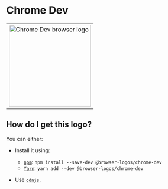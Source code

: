 # Chrome Dev

<table>
    <tr height=230>
        <td>
            <a href="https://github.com/alrra/browser-logos/tree/8f7243c240dbc536bcb75afa598caffc9716effe/src/chrome-dev">
                <img width=220 src="https://raw.githubusercontent.com/alrra/browser-logos/8f7243c240dbc536bcb75afa598caffc9716effe/src/chrome-dev/chrome-dev.svg?sanitize=true" alt="Chrome Dev browser logo">
            </a>
        </td>
    </tr>
</table>

## How do I get this logo?

You can either:

* Install it using:

  * [`npm`][npm]: `npm install --save-dev @browser-logos/chrome-dev`
  * [`Yarn`][yarn]: `yarn add --dev @browser-logos/chrome-dev`

* Use [`cdnjs`][cdnjs].

<!-- Link labels: -->

[cdnjs]: https://cdnjs.com/libraries/browser-logos
[npm]: https://www.npmjs.com/
[yarn]: https://yarnpkg.com/
